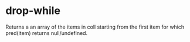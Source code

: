 drop-while
==========

Returns a an array of the items in coll starting from the first item for which pred(item) returns null/undefined.
